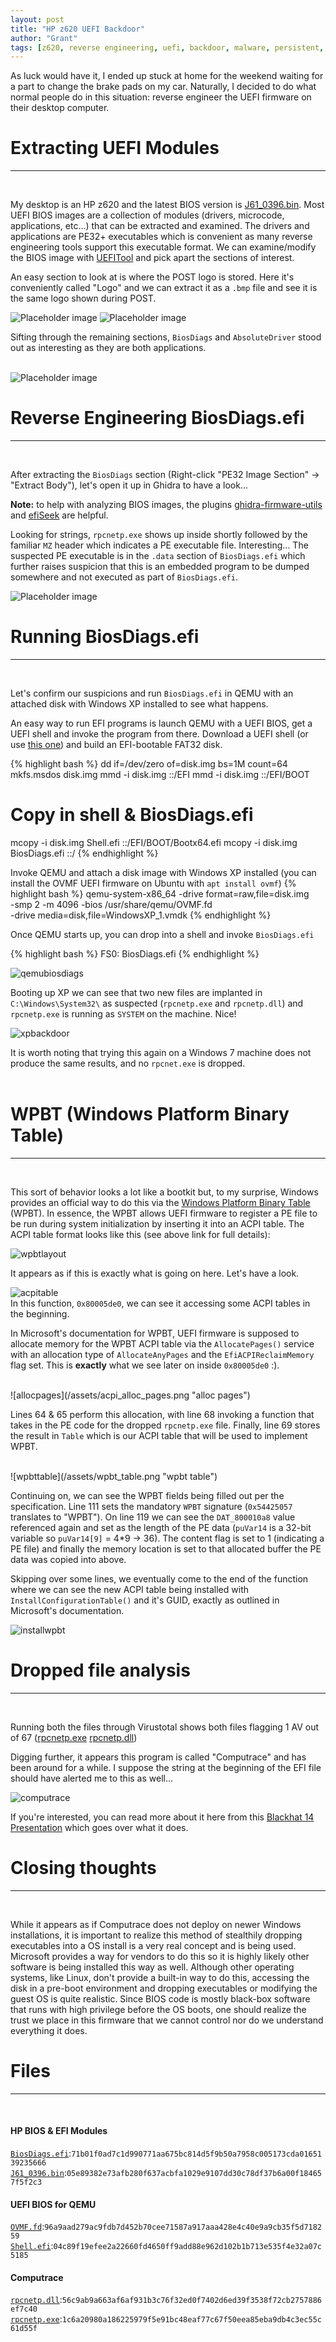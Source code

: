 ```yaml
---
layout: post
title: "HP z620 UEFI Backdoor"
author: "Grant"
tags: [z620, reverse engineering, uefi, backdoor, malware, persistent, ghidra, efi]
---
```


As luck would have it, I ended up stuck at home for the weekend waiting for a part to change the brake pads on my car. Naturally, I decided to do what normal people do in this situation: reverse engineer the UEFI firmware on their desktop computer.

# Extracting UEFI Modules

<hr>
<br>

My desktop is an HP z620 and the latest BIOS version is [J61_0396.bin](/assets/J61_0396.bin). Most UEFI BIOS images are a collection of modules (drivers, microcode, applications, etc...) that can be extracted and examined. The drivers and applications are PE32+ executables which is convenient as many reverse engineering tools support this executable format. We can examine/modify the BIOS image with [UEFITool](https://github.com/LongSoft/UEFITool) and pick apart the sections of interest.

An easy section to look at is where the POST logo is stored. Here it's conveniently called "Logo" and we can extract it as a `.bmp` file and see it is the same logo shown during POST.

![Placeholder image](/assets/bios_logo.png "UEFITool bios logo section") ![Placeholder image](/assets/hp_bios_logo.png "HP BIOS logo")
<br>

Sifting through the remaining sections, `BiosDiags` and `AbsoluteDriver` stood out as interesting as they are both applications.
<br>
<br>

![Placeholder image](/assets/uefi_biosdiags_efi.png "UEFITool BiosDiags.efi")
<br>

# Reverse Engineering BiosDiags.efi

<hr>
<br>

After extracting the `BiosDiags` section (Right-click "PE32 Image Section" -> "Extract Body"), let's open it up in Ghidra to have a look...

**Note:** to help with analyzing BIOS images, the plugins [ghidra-firmware-utils](https://github.com/al3xtjames/ghidra-firmware-utils) and [efiSeek](https://github.com/DSecurity/efiSeek) are helpful.


Looking for strings, `rpcnetp.exe` shows up inside shortly followed by the familiar `MZ` header which indicates a PE executable file. Interesting... The suspected PE executable is in the `.data` section of `BiosDiags.efi` which further raises suspicion that this is an embedded program to be dumped somewhere and not executed as part of `BiosDiags.efi`.

![Placeholder image](/assets/embedded_pe_header.png "embedded PE header")


# Running BiosDiags.efi

<hr>
<br>

Let's confirm our suspicions and run `BiosDiags.efi` in QEMU with an attached disk with Windows XP installed to see what happens.

An easy way to run EFI programs is launch QEMU with a UEFI BIOS, get a UEFI shell and invoke the program from there. Download a UEFI shell (or use [this one](/assets/Shell.efi)) and build an EFI-bootable FAT32 disk.


{% highlight bash %}
dd if=/dev/zero of=disk.img bs=1M count=64
mkfs.msdos disk.img
mmd -i disk.img ::/EFI
mmd -i disk.img ::/EFI/BOOT

# Copy in shell & BiosDiags.efi
mcopy -i disk.img Shell.efi ::/EFI/BOOT/Bootx64.efi
mcopy -i disk.img BiosDiags.efi ::/
{% endhighlight %}

Invoke QEMU and attach a disk image with Windows XP installed (you can install the OVMF UEFI firmware on Ubuntu with `apt install ovmf`)
{% highlight bash %}
qemu-system-x86_64 -drive format=raw,file=disk.img \
    -smp 2 -m 4096 -bios /usr/share/qemu/OVMF.fd \
    -drive media=disk,file=WindowsXP_1.vmdk 
{% endhighlight %}

Once QEMU starts up, you can drop into a shell and invoke `BiosDiags.efi`

{% highlight bash %}
FS0:
BiosDiags.efi
{% endhighlight %}

![qemubiosdiags](/assets/qemu_biosdiags_efi.png "running BiosDiags.efi in QEMU")

Booting up XP we can see that two new files are implanted in `C:\Windows\System32\` as suspected (`rpcnetp.exe` and `rpcnetp.dll`) and `rpcnetp.exe` is running as `SYSTEM` on the machine. Nice!

![xpbackdoor](/assets/backdoor_running.png "backdoor running")

It is worth noting that trying this again on a Windows 7 machine does not produce the same results, and no `rpcnet.exe` is dropped.
<br>
<br>

# WPBT (Windows Platform Binary Table)
<hr>
<br>

This sort of behavior looks a lot like a bootkit but, to my surprise, Windows provides an official way to do this via the [Windows Platform Binary Table](https://download.microsoft.com/download/8/A/2/8A2FB72D-9B96-4E2D-A559-4A27CF905A80/windows-platform-binary-table.docx) (WPBT). In essence, the WPBT allows UEFI firmware to register a PE file to be run during system initialization by inserting it into an ACPI table. The ACPI table format looks like this (see above link for full details):

![wpbtlayout](/assets/wpbt_layout.png "wpbt layout")

It appears as if this is exactly what is going on here. Let's have a look.

![acpitable](/assets/acpi_table_manipulation.png "acpi table manipulation")
<br>
In this function, `0x80005de0`, we can see it accessing some ACPI tables in the beginning.

In Microsoft's documentation for WPBT, UEFI firmware is supposed to allocate memory for the WPBT ACPI table via the `AllocatePages()` service with an allocation type of `AllocateAnyPages` and the `EfiACPIReclaimMemory` flag set. This is **exactly** what we see later on inside `0x80005de0` :).

<br>
![allocpages](/assets/acpi_alloc_pages.png "alloc pages")
<br>

Lines 64 & 65 perform this allocation, with line 68 invoking a function that takes in the PE code for the dropped `rpcnetp.exe` file. Finally, line 69 stores the result in `Table` which is our ACPI table that will be used to implement WPBT.

<br>
![wpbttable](/assets/wpbt_table.png "wpbt table")
<br>

Continuing on, we can see the WPBT fields being filled out per the specification. Line 111 sets the mandatory `WPBT` signature (`0x54425057` translates to "WPBT"). On line 119 we can see the `DAT_800010a8` value referenced again and set as the length of the PE data (`puVar14` is a 32-bit variable so `puVar14[9]` = 4*9 -> 36). The content flag is set to 1 (indicating a PE file) and finally the memory location is set to that allocated buffer the PE data was copied into above.

Skipping over some lines, we eventually come to the end of the function where we can see the new ACPI table being installed with `InstallConfigurationTable()` and it's GUID, exactly as outlined in Microsoft's documentation.
<br>

![installwpbt](/assets/install_wpbt.png "wpbt install")


# Dropped file analysis
<hr>
<br>


Running both the files through Virustotal shows both files flagging 1 AV out of 67 ([rpcnetp.exe](https://www.virustotal.com/gui/file/1c6a20980a186225979f5e91bc48eaf77c67f50eea85eba9db4c3ec55c61d55f/detection) [rpcnetp.dll](https://www.virustotal.com/gui/file/56c9ab9a663af6af931b3c76f32ed0f7402d6ed39f3538f72cb2757886ef7c40/detection))

Digging further, it appears this program is called "Computrace" and has been around for a while. I suppose the string at the beginning of the EFI file should have alerted me to this as well...

![computrace](/assets/computrace.png "computrace")

If you're interested, you can read more about it here from this [Blackhat 14 Presentation](http://blackhat.com/docs/us-14/materials/us-14-Kamlyuk-Kamluk-Computrace-Backdoor-Revisited.pdf) which goes over what it does.


# Closing thoughts
<hr>
<br>

While it appears as if Computrace does not deploy on newer Windows installations, it is important to realize this method of stealthily dropping executables into a OS install is a very real concept and is being used. Microsoft provides a way for vendors to do this so it is highly likely other software is being installed this way as well. Although other operating systems, like Linux, don't provide a built-in way to do this, accessing the disk in a pre-boot environment and dropping executables or modifying the guest OS is quite realistic. Since BIOS code is mostly black-box software that runs with high privilege before the OS boots, one should realize the trust we place in this firmware that we cannot control nor do we understand everything it does.

# Files
<hr>
<br>

#### HP BIOS & EFI Modules
[`BiosDiags.efi`](/assets/BiosDiags.efi):`71b01f0ad7c1d990771aa675bc814d5f9b50a7958c005173cda0165139235666`
[`J61_0396.bin`](/assets/J61_0396.bin):`05e89382e73afb280f637acbfa1029e9107dd30c78df37b6a00f184657f5f2c3`

#### UEFI BIOS for QEMU
[`OVMF.fd`](/assets/OVMF.fd):`96a9aad279ac9fdb7d452b70cee71587a917aaa428e4c40e9a9cb35f5d718259`
[`Shell.efi`](/assets/Shell.efi):`04c89f19efee2a22660fd4650ff9add88e962d102b1b713e535f4e32a07c5185`

#### Computrace 
[`rpcnetp.dll`](/assets/rpcnetp.dll):`56c9ab9a663af6af931b3c76f32ed0f7402d6ed39f3538f72cb2757886ef7c40`
[`rpcnetp.exe`](/assets/rpcnetp.exe):`1c6a20980a186225979f5e91bc48eaf77c67f50eea85eba9db4c3ec55c61d55f`